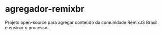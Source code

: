 # agregador-remixbr
Projeto open-source para agregar conteúdo da comunidade RemixJS Brasil e ensinar o processo.
